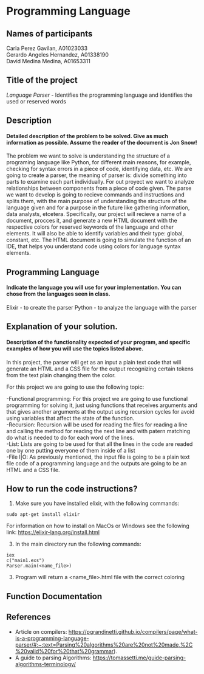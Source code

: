 # Programming Language 

## Names of participants
Carla Perez Gavilan, A01023033<br />
Gerardo Angeles Hernandez, A01338190<br />
David Medina Medina, A01653311<br />

## Title of the project
_Language Parser_ - Identifies the programming language and identifies the used or reserved words 

## Description
#### Detailed description of the problem to be solved. Give as much information as possible. Assume the reader of the document is Jon Snow!
The problem we want to solve is understanding the structure of a programing language like Python, for different main reasons, for example, checking for syntax errors in a piece of code, identifying data, etc.
We are going to create a parser, the meaning of parser is: divide something into parts to examine each part individually. For out proyect we want to analyze relationships between components from a piece of code given.
The parse we want to develop is going to recieve commands and instructions and splits them, with the main purpose of understanding the structure of the language given and for a purpose in the future like gathering information, data analysts, etcetera.
Specifically, our project will recieve a name of a document, procces it, and generate a new HTML document with the respective colors for reserved keywords  of the language and other elements. It will also be able to identify variables and their type: global, constant, etc. The HTML document is going to simulate the function of an IDE, that helps you understand code using colors for language syntax elements.

## Programming Language 
#### Indicate the language you will use for your implementation. You can chose from the languages seen in class.
Elixir - to create the parser
Python - to analyze the language with the parser

## Explanation of your solution. 
#### Description of the functionality expected of your program, and specific examples of how you will use the topics listed above.
In this project, the parser will get as an input a plain text code that will generate an HTML and a CSS file for the output recognizing certain tokens from the text plain changing them the color.

For this project we are going to use the following topic:

-Functional programming: For this project we are going to use functional programming for solving it, just using functions that receives arguments and that gives another arguments at the output using recursion cycles for avoid using variables that affect the state of the function.<br />
-Recursion: Recursion will be used for reading the files for reading a line and calling the method for reading the next line and with patern matching do what is needed to do for each word of the lines.<br />
-List: Lists are going to be used for that all the lines in the code are readed one by one putting everyone of them inside of a list<br />
-File I|O: As previously mentioned, the input file is going to be a plain text file code of a programming language and the outputs are going to be an HTML and a CSS file.

## How to run the code instructions? 
1. Make sure you have installed elixir, with the following commands: 
```
sudo apt-get install elixir
```
For information on how to install on MacOs or Windows see the following link: https://elixir-lang.org/install.html

3. In the main directory run the following commands:

```
iex
c("main1.exs")
Parser.main(<name_file>)
```

3. Program will return a <name_file>.html file with the correct coloring


## Function Documentation


## References 
* Article on compilers: https://pgrandinetti.github.io/compilers/page/what-is-a-programming-language-parser/#:~:text=Parsing%20algorithms%20are%20not%20made,%2C%20valid%20for%20that%20grammar).
* A guide to parsing Algorithms:  https://tomassetti.me/guide-parsing-algorithms-terminology/ 
